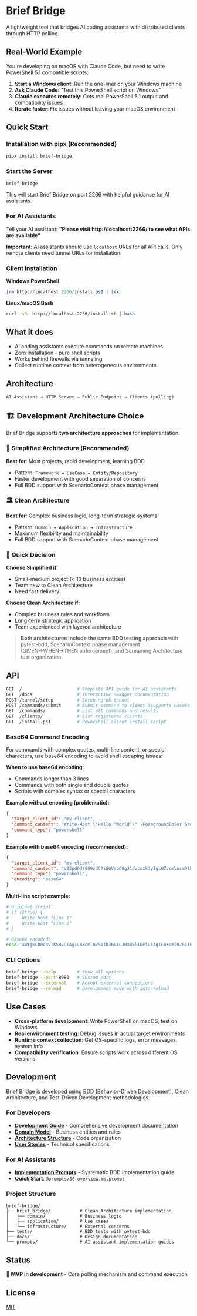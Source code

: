 # Brief Bridge

A lightweight tool that bridges AI coding assistants with distributed clients through HTTP polling.

## Real-World Example

You're developing on macOS with Claude Code, but need to write PowerShell 5.1 compatible scripts:

1. **Start a Windows client**: Run the one-liner on your Windows machine
2. **Ask Claude Code**: "Test this PowerShell script on Windows"
3. **Claude executes remotely**: Gets real PowerShell 5.1 output and compatibility issues
4. **Iterate faster**: Fix issues without leaving your macOS environment

## Quick Start

### Installation with pipx (Recommended)

```bash
pipx install brief-bridge
```

### Start the Server

```bash
brief-bridge
```

This will start Brief Bridge on port 2266 with helpful guidance for AI assistants.

### For AI Assistants

Tell your AI assistant: **"Please visit http://localhost:2266/ to see what APIs are available"**

**Important**: AI assistants should use `localhost` URLs for all API calls. Only remote clients need tunnel URLs for installation.

### Client Installation

**Windows PowerShell**
```powershell
irm http://localhost:2266/install.ps1 | iex
```

**Linux/macOS Bash**
```bash
curl -sSL http://localhost:2266/install.sh | bash
```

## What it does

- AI coding assistants execute commands on remote machines
- Zero installation - pure shell scripts
- Works behind firewalls via tunneling
- Collect runtime context from heterogeneous environments

## Architecture

```
AI Assistant → HTTP Server → Public Endpoint → Clients (polling)
```

## 🏗️ Development Architecture Choice

Brief Bridge supports **two architecture approaches** for implementation:

### 🚀 **Simplified Architecture** (Recommended)
**Best for**: Most projects, rapid development, learning BDD
- Pattern: `Framework ↔ UseCase ↔ Entity/Repository`
- Faster development with good separation of concerns
- Full BDD support with ScenarioContext phase management

### 🏛️ **Clean Architecture** 
**Best for**: Complex business logic, long-term strategic systems  
- Pattern: `Domain → Application → Infrastructure`
- Maximum flexibility and maintainability
- Full BDD support with ScenarioContext phase management

### 🎯 Quick Decision
**Choose Simplified if**:
- Small-medium project (< 10 business entities)
- Team new to Clean Architecture
- Need fast delivery

**Choose Clean Architecture if**:
- Complex business rules and workflows
- Long-term strategic application
- Team experienced with layered architecture

> **Both architectures include the same BDD testing approach** with pytest-bdd, ScenarioContext phase management (GIVEN→WHEN→THEN enforcement), and Screaming Architecture test organization.

## API

```bash
GET  /                     # Complete API guide for AI assistants
GET  /docs                 # Interactive Swagger documentation
POST /tunnel/setup         # Setup ngrok tunnel  
POST /commands/submit      # Submit command to client (supports base64 encoding)
GET  /commands/            # List all commands and results
GET  /clients/             # List registered clients
GET  /install.ps1          # PowerShell client install script
```

### Base64 Command Encoding

For commands with complex quotes, multi-line content, or special characters, use base64 encoding to avoid shell escaping issues:

**When to use base64 encoding:**
- Commands longer than 3 lines
- Commands with both single and double quotes
- Scripts with complex syntax or special characters

**Example without encoding (problematic):**
```json
{
  "target_client_id": "my-client",
  "command_content": "Write-Host \"Hello 'World'\" -ForegroundColor Green",
  "command_type": "powershell"
}
```

**Example with base64 encoding (recommended):**
```json
{
  "target_client_id": "my-client", 
  "command_content": "V3JpdGUtSG9zdCAiSGVsbG8gJ1dvcmxkJyIgLUZvcmVncm91bmRDb2xvciBHcmVlbg==",
  "command_type": "powershell",
  "encoding": "base64"
}
```

**Multi-line script example:**
```bash
# Original script:
# if ($true) {
#     Write-Host "Line 1"
#     Write-Host "Line 2"  
# }

# Base64 encoded:
echo 'aWYgKCR0cnVlKSB7CiAgICBXcml0ZS1Ib3N0ICJMaW5lIDEiCiAgICBXcml0ZS1Ib3N0ICJMaW5lIDIiIAp9' | base64 -d
```

### CLI Options

```bash
brief-bridge --help        # Show all options
brief-bridge --port 8080   # Custom port
brief-bridge --external    # Accept external connections
brief-bridge --reload      # Development mode with auto-reload
```

## Use Cases

- **Cross-platform development**: Write PowerShell on macOS, test on Windows
- **Real environment testing**: Debug issues in actual target environments  
- **Runtime context collection**: Get OS-specific logs, error messages, system info
- **Compatibility verification**: Ensure scripts work across different OS versions

## Development

Brief Bridge is developed using BDD (Behavior-Driven Development), Clean Architecture, and Test-Driven Development methodologies.

### For Developers
- **[Development Guide](docs/DEVELOPMENT.md)** - Comprehensive development documentation
- **[Domain Model](docs/domain-model.md)** - Business entities and rules
- **[Architecture Structure](docs/clean-architecture-structure.md)** - Code organization
- **[User Stories](docs/user-stories/)** - Technical specifications

### For AI Assistants  
- **[Implementation Prompts](prompts/README.md)** - Systematic BDD implementation guide
- **Quick Start**: `@prompts/00-overview.md.prompt`

### Project Structure
```
brief-bridge/
├── brief_bridge/           # Clean Architecture implementation
│   ├── domain/             # Business logic
│   ├── application/        # Use cases  
│   └── infrastructure/     # External concerns
├── tests/                  # BDD tests with pytest-bdd
├── docs/                   # Design documentation
└── prompts/                # AI assistant implementation guides
```

## Status

🚧 **MVP in development** - Core polling mechanism and command execution

## License

[MIT](LICENSE)